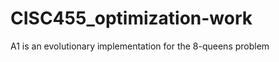 # CISC455_optimization-work<br/>
A1 is an evolutionary implementation for the 8-queens problem </br>
